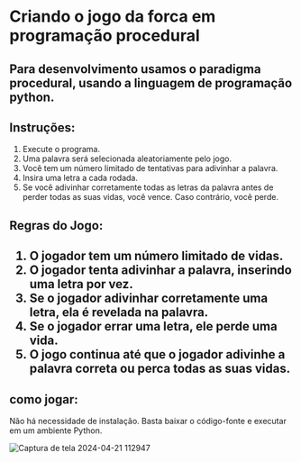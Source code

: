 <h1>Criando o jogo da forca em programação procedural</h1>

<h2>Para desenvolvimento usamos o paradigma procedural, usando a linguagem de programação python.</h2>

<h2>Instruções: </h2>
<ol>
<li>Execute o programa.</li>
<li>Uma palavra será selecionada aleatoriamente pelo jogo.</li>
<li>Você tem um número limitado de tentativas para adivinhar a palavra.</li>
<li>Insira uma letra a cada rodada.</li>
<li>Se você adivinhar corretamente todas as letras da palavra antes de perder todas as suas vidas, você vence. Caso contrário, você perde.</li>
  
</ol>

<h2>Regras do Jogo: <h2>
<ol>
<li>O jogador tem um número limitado de vidas.</li>
<li>O jogador tenta adivinhar a palavra, inserindo uma letra por vez.</li>
<li>Se o jogador adivinhar corretamente uma letra, ela é revelada na palavra.</li>
<li>Se o jogador errar uma letra, ele perde uma vida.</li>
<li>O jogo continua até que o jogador adivinhe a palavra correta ou perca todas as suas vidas.</li>
</ol>
  
<h2>como jogar: </h2>
<p>Não há necessidade de instalação. Basta baixar o código-fonte e executar em um ambiente Python. </p>

![Captura de tela 2024-04-21 112947](https://github.com/josephDcostaR/ForcaPython/assets/87831574/d488136b-110e-4838-a69e-779453037d3f)
